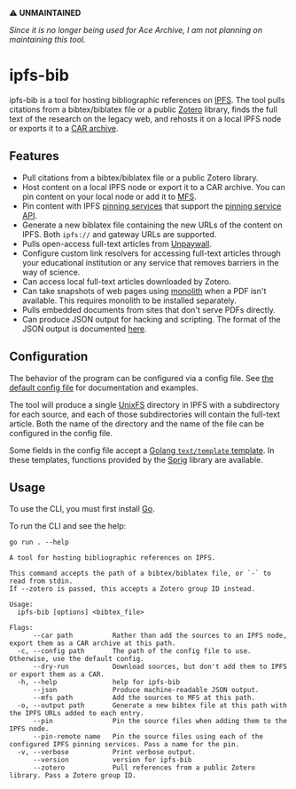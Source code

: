 ⚠ **UNMAINTAINED**

*Since it is no longer being used for Ace Archive, I am not planning on
maintaining this tool.*

# ipfs-bib

ipfs-bib is a tool for hosting bibliographic references on
[IPFS](https://ipfs.io). The tool pulls citations from a bibtex/biblatex file
or a public [Zotero](https://zotero.org) library, finds the full text of the
research on the legacy web, and rehosts it on a local IPFS node or exports it
to a [CAR archive](https://ipld.io/specs/transport/car/).

## Features

- Pull citations from a bibtex/biblatex file or a public Zotero library.
- Host content on a local IPFS node or export it to a CAR archive. You can pin
  content on your local node or add it to
  [MFS](https://docs.ipfs.io/concepts/file-systems/#mutable-file-system-mfs).
- Pin content with IPFS [pinning
  services](https://docs.ipfs.io/how-to/work-with-pinning-services/) that
  support the [pinning service
  API](https://github.com/ipfs/pinning-services-api-spec).
- Generate a new biblatex file containing the new URLs of the content on IPFS.
  Both `ipfs://` and gateway URLs are supported.
- Pulls open-access full-text articles from [Unpaywall](https://unpaywall.org/).
- Configure custom link resolvers for accessing full-text articles through your
  educational institution or any service that removes barriers in the way of
  science.
- Can access local full-text articles downloaded by Zotero.
- Can take snapshots of web pages using
  [monolith](https://github.com/Y2Z/monolith) when a PDF isn't available. This
  requires monolith to be installed separately.
- Pulls embedded documents from sites that don't serve PDFs directly.
- Can produce JSON output for hacking and scripting. The format of the JSON output is documented [here](./docs/output.md).

## Configuration

The behavior of the program can be configured via a config file. See [the
default config file](./config/config.toml) for documentation and examples.

The tool will produce a single
[UnixFS](https://docs.ipfs.io/concepts/file-systems/#unix-file-system-unixfs)
directory in IPFS with a subdirectory for each source, and each of those
subdirectories will contain the full-text article. Both the name of the
directory and the name of the file can be configured in the config file.

Some fields in the config file accept a [Golang `text/template`
template](https://pkg.go.dev/text/template). In these templates, functions
provided by the [Sprig](https://masterminds.github.io/sprig/) library are
available.

## Usage

To use the CLI, you must first install [Go](https://go.dev/).

To run the CLI and see the help:

```
go run . --help
```

```
A tool for hosting bibliographic references on IPFS.

This command accepts the path of a bibtex/biblatex file, or `-` to read from stdin.
If --zotero is passed, this accepts a Zotero group ID instead.

Usage:
  ipfs-bib [options] <bibtex_file>

Flags:
      --car path          Rather than add the sources to an IPFS node, export them as a CAR archive at this path.
  -c, --config path       The path of the config file to use. Otherwise, use the default config.
      --dry-run           Download sources, but don't add them to IPFS or export them as a CAR.
  -h, --help              help for ipfs-bib
      --json              Produce machine-readable JSON output.
      --mfs path          Add the sources to MFS at this path.
  -o, --output path       Generate a new bibtex file at this path with the IPFS URLs added to each entry.
      --pin               Pin the source files when adding them to the IPFS node.
      --pin-remote name   Pin the source files using each of the configured IPFS pinning services. Pass a name for the pin.
  -v, --verbose           Print verbose output.
      --version           version for ipfs-bib
      --zotero            Pull references from a public Zotero library. Pass a Zotero group ID.
```
